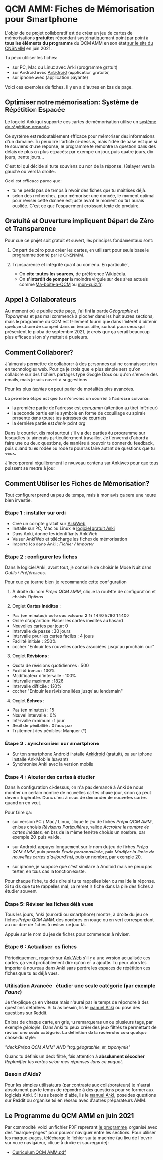 # QCM AMM: Fiches de Mémorisation pour Smartphone

L'objet de ce projet collaboratif est de créer un jeu de cartes de mémorisations **gratuites** répondant systématiquement point par point à **tous les éléments du programme** du QCM AMM en son état [sur le site du CNSNMM](https://www.cnsnmm.sports.gouv.fr/formations/amm/nouveau-cursus/preparation-probatoire) en juin 2021.

Tu peux utiliser les fiches:

- sur PC, Mac ou Linux avec Anki (programme gratuit)
- sur Android avec [Ankidroid](https://play.google.com/store/apps/details?id=com.ichi2.anki&hl=en) (application gratuite)
- sur iphone avec (application payante)

Voici des exemples de fiches. Il y en a d'autres en bas de page.


## Optimiser notre mémorisation: Système de Répétition Espacée

Le logiciel Anki qui supporte ces cartes de mémorisation utilise un [système de répétition espacée](https://fr.wikipedia.org/wiki/R%C3%A9p%C3%A9tition_espac%C3%A9e).

Ce système est redoutablement efficace pour mémoriser des informations d'un domaine. Tu peux lire l'article ci-dessus, mais l'idée de base est que si te souviens d'une réponse, le programme te remontre la question dans des délais de plus en plus espacés: par exemple un jour, puis quatre jours, dix jours, trente jours…

C'est toi qui décide si tu te souviens ou non de la réponse. (Balayer vers la gauche ou vers la droite).

Ceci est efficace parce que:

- tu ne perds pas de temps à revoir des fiches que tu maitrises déjà.  
- selon des recherches, pour mémoriser une donnée, le moment optimal pour réviser cette donnée est juste avant le moment où tu l'aurais oubliée. C'est ce que l'espacement croissant tente de produire. 


## Gratuité et Ouverture impliquent Départ de Zéro et Transparence

Pour que ce projet soit gratuit et ouvert, les principes fondamentaux sont:

1. On part de zéro pour créer les cartes, en utilisant pour seule base le programme donné par le CNSNMM.

2. Transparence et intégrité quant au contenu. En particulier,
  
   - On **cite toutes les sources**, de préférence Wikipédia.
   - On **s'interdit de pomper** la moindre virgule sur des sites actuels comme [Ma-boite-a-QCM](http://www.ma-boite-a-qcm.fr/) ou [mon-quiz.fr](https://mon-quiz.fr/).


## Appel à Collaborateurs

Au moment où je publie cette page, j'ai fini la partie _Géographie et Toponymes_ et pas mal commencé à piocher dans les huit autres sections, mais le programme du QCM est tellement fourni que dans l'intérêt d'obtenir quelque chose de complet dans un temps utile, surtout pour ceux qui présentent le proba de septembre 2021, je _crois_ que ça serait beaucoup plus efficace si on s'y mettait à plusieurs.

## Comment Collaborer?

J'aimerais permettre de collaborer à des personnes qui ne connaissent rien en technologies web. Pour ça je crois que le plus simple sera qu'on collabore sur des fichiers partagés type Google Docs ou qu'on s'envoie des emails, mais je suis ouvert à suggestions.

Pour les plus _techies_ on peut parler de modalités plus avancées.

La première étape est que tu m'envoies un courriel à l'adresse suivante:

- la première partie de l'adresse est *qcm_amm* (attention au tiret inférieur)
- la seconde partie est le symbole en forme de coquillage ou spirale présente dans toutes les adresses de courriels
- la dernière partie est _deniv_ point _org_

Dans le courrier, dis moi surtout s'il y a des parties du programme sur lesquelles tu aimerais particulièrement travailler. Je t'enverrai d'abord à faire une ou deux questions, de manière à pouvoir te donner du feedback, puis quand tu es rodée ou rodé tu pourras faire autant de questions que tu veux.

J'incorporerai régulièrement le nouveau contenu sur Ankiweb pour que tous puissent se mettre à jour.  


## Comment Utiliser les Fiches de Mémorisation?

Tout configurer prend un peu de temps, mais à mon avis ça sera une heure bien investie. 

### Étape 1 : installer sur ordi

- Crée un compte gratuit sur [AnkiWeb](https://ankiweb.net/account/register)
- Installe sur PC, Mac ou Linux le [logiciel gratuit Anki](https://apps.ankiweb.net/)
- Dans Anki, donne tes identifiants AnkiWeb
- Va sur AnkiWeb et télécharge les fiches de mémorisation
- Importe les dans Anki : _Fichier / Importer_

### Étape 2 : configurer les fiches

Dans le logiciel Anki, avant tout, je conseille de choisir le Mode Nuit dans _Outils / Préférences_.

Pour que ça tourne bien, je recommande cette configuration.

1. À droite du nom _Prépa QCM AMM_, clique la roulette de configuration et choisis _Options_

2. Onglet **Cartes Inédites** : 
  - Pas (en minutes): colle ces valeurs: 2 15 1440 5760 14400
  - Ordre d'apparition: Placer les cartes inédites au hasard
  - Nouvelles cartes par jour: 0
  - Intervalle de passe : 30 jours
  - Intervalle pour les cartes faciles : 4 jours
  - Facilité initiale : 250%
  - cocher "Enfouir les nouvelles cartes associées jusqu'au prochain jour"

3. Onglet **Révisions** :
  - Quota de révisions quotidiennes : 500
  - Facilité bonus : 130%
  - Modificateur d'intervalle : 100%
  - Intervalle maximun : 1826
  - Intervalle difficile : 120%
  - cocher "Enfouir les révisions liées jusqu'au lendemain"

4. Onglet **Échecs** : 
  - Pas (en minutes) : 15
  - Nouvel intervalle : 0%
  - Intervalle minimum : 1 jour
  - Seuil de pénibilité : 0 faux pas
  - Traitement des pénibles: Marquer (*)


### Étape 3 : synchroniser sur smartphone

- Sur ton smartphone Android installe [Ankidroid](https://play.google.com/store/apps/details?id=com.ichi2.anki&hl=en) (gratuit), ou sur iphone installe [AnkiMobile](https://apps.apple.com/us/app/ankimobile-flashcards/id373493387) (payant)
- Synchronise Anki avec la version mobile

### Étape 4 : Ajouter des cartes à étudier

Dans la configuration ci-dessus, on n'a pas demandé à Anki de nous montrer un certain nombre de nouvelles cartes chaue jour, sinon ça peut devenir ingérable. Donc c'est à nous de demander de nouvelles cartes quand on en veut.

Pour faire ça:

- sur version PC / Mac / Linux, clique le jeu de fiches _Prépa QCM AMM_, en bas choisis _Révisions Particulières_, valide _Accroitre le nombre de cartes inédites_, en bas de la même fenêtre choisis un nombre, par exemple 20, puis valide.

- sur Android, appuyer longuement sur le nom du jeu de fiches _Prépa QCM AMM_, puis prends _Étude personnalisée_, puis _Modifier la limite de nouvelles cartes d'aujourd'hui_, puis un nombre, par exemple 20.

- sur iphone, je suppose que c'est similaire à Android mais ne peux pas tester, en tous cas la fonction existe.

Pour chaque fiche, tu dois dire si tu te rappelles bien ou mal de la réponse. Si tu dis que tu te rappelles mal, ça remet la fiche dans la pile des fiches à étudier souvent. 

### Étape 5: Réviser les fiches déjà vues

Tous les jours, Anki (sur ordi ou smartphone) montre, à droite du jeu de fiches _Prépa QCM AMM_, des nombres en rouge ou en vert correspondant au nombre de fiches à réviser ce jour là.

Appuie sur le nom du jeu de fiches pour commencer à réviser. 


### Étape 6 : Actualiser les fiches

Périodiquement, regarde sur [AnkiWeb]() s'il y a une version actualisée des cartes, ça veut probablement dire qu'on en a ajoutté. Tu peux alors les importer à nouveau dans Anki sans perdre les espaces de répétition des fiches que tu as déjà vues.

### Utilisation Avancée : étudier une seule catégorie (par exemple _Faune_)

Je t'explique ça en vitesse mais n'aurai pas le temps de répondre à des questions détaillées. Si tu as besoin, lis le [manuel Anki](https://apps.ankiweb.net/docs/manual.fr.html) ou pose des questions sur Reddit.

En bas de chaque carte, en gris, tu remarqueras un ou plusieurs tags, par exemple _géologie_. Dans Anki tu peux créer des jeux filtrés te permettant de réviser une seule catégorie. La définition de la recherche sera quelque chose du style:

_"deck:Prépa QCM AMM" AND "tag:géographie_et_toponymie"_

Quand tu définis un deck filtré, fais attention à **absolument décocher** _Replanifier les cartes selon mes réponses dans ce paquet._

### Besoin d'Aide? 

Pour les simples utilisateurs (par contraste aux collaborateurs) je n'aurai absolument pas le temps de répondre à des questions pour se former aux logiciels Anki. Si tu as besoin d'aide, lis le [manuel Anki](https://apps.ankiweb.net/docs/manual.fr.html), pose des questions sur Reddit ou organise toi en réseau avec d'autres préparateurs AMM.


## Le Programme du QCM AMM en juin 2021

Par commodité, voici un fichier PDF reprenant [le programme](https://www.cnsnmm.sports.gouv.fr/formations/amm/nouveau-cursus/preparation-probatoire), organisé avec des "marque-pages" pour pouvoir naviguer entre les sections. Pour utiliser les marque-pages, télécharge le fichier sur ta machine (au lieu de l'ouvrir sur votre navigateur, clique à droite et sauvegarde):

- [Curriculum QCM AMM.pdf](https://www.cnsnmm.sports.gouv.fr/formations/amm/nouveau-cursus/preparation-probatoire)



